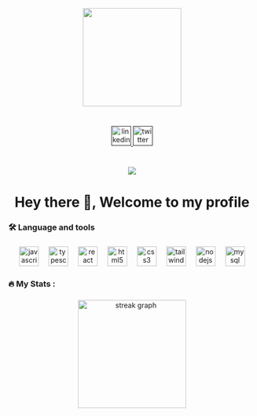 <div align="center">
  <img height="200" src="https://media3.giphy.com/media/v1.Y2lkPTc5MGI3NjExMWRoNXIwaXpkNTBhcThjYmwyNTF0YmxqdjAyanZvMWsyMXdoYjlpayZlcD12MV9pbnRlcm5hbF9naWZfYnlfaWQmY3Q9Zw/HscDLzkO8EOTmgkhQP/giphy.gif"  />
</div>

###

###

<br clear="both">

<div align="center">
  <a href=""> 
  <img src="https://raw.githubusercontent.com/FAMES-CODE/profile-readme-generator/master/src/assets/icons/social/linkedin/default.svg" width="40" height="40" alt="linkedin logo"  />
  </a>
  <a href=""> 
  <img src="https://raw.githubusercontent.com/FAMES-CODE/profile-readme-generator/master/src/assets/icons/social/twitter/default.svg" width="40" height="40" alt="twitter logo"  />
  </a>
</div>

###

###

<br clear="both">

<div align="center">
  <img src="https://profile-counter.glitch.me/FAMES-CODE/count.svg?"  />
</div>

###

###

<h1 align="center">Hey there 👋, Welcome to my profile</h1>

###

###

<p> </p>

###

<h3 align="left">🛠 Language and tools</h3>

###

<div align="center">
  <img src="https://cdn.jsdelivr.net/gh/devicons/devicon/icons/javascript/javascript-original.svg" height="40" alt="javascript logo"  />
  <img width="12" />
  <img src="https://cdn.jsdelivr.net/gh/devicons/devicon/icons/typescript/typescript-original.svg" height="40" alt="typescript logo"  />
  <img width="12" />
  <img src="https://cdn.jsdelivr.net/gh/devicons/devicon/icons/react/react-original.svg" height="40" alt="react logo"  />
  <img width="12" />
  <img src="https://cdn.jsdelivr.net/gh/devicons/devicon/icons/html5/html5-original.svg" height="40" alt="html5 logo"  />
  <img width="12" />
  <img src="https://cdn.jsdelivr.net/gh/devicons/devicon/icons/css3/css3-original.svg" height="40" alt="css3 logo"  />
  <img width="12" />
  <img src="https://cdn.jsdelivr.net/gh/devicons/devicon/icons/tailwindcss/tailwindcss-original-wordmark.svg" height="40" alt="tailwindcss logo"  />
  <img width="12" />
  <img src="https://cdn.jsdelivr.net/gh/devicons/devicon/icons/nodejs/nodejs-original.svg" height="40" alt="nodejs logo"  />
  <img width="12" />
  <img src="https://cdn.jsdelivr.net/gh/devicons/devicon/icons/mysql/mysql-original.svg" height="40" alt="mysql logo"  />
</div>

###

###

<h3 align="left">🔥   My Stats :</h3>

###

<div align="center">
  <img src="https://streak-stats.demolab.com?user=FAMES-CODE&locale=en&mode=daily&theme=dark&hide_border=false&border_radius=5&order=3" height="220" alt="streak graph"  />
</div>

###
